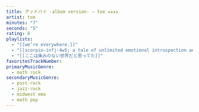 ```yaml
---
title: グッドバイ -album version- — toe ★★★★
artist: toe
minutes: "7"
seconds: "5"
rating: 8
playlists:
  - "[[we’re everywhere.]]"
  - "[[scorpio-infj-4w5; a tale of unlimited emotional introspection and arcane bullshit]]"
  - "[[ここは痛みのない世界だと思ってた]]"
favoritesTrackNumber:
primaryMusicGenre:
  - math rock
secondaryMusicGenre:
  - post-rock
  - jazz-rock
  - midwest emo
  - math pop
---
```

